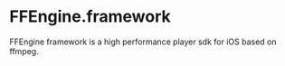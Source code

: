FFEngine.framework
==================

FFEngine framework is a high performance player sdk for iOS based on ffmpeg.

